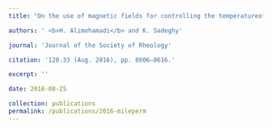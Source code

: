 ```yaml
---
title: "On the use of magnetic fields for controlling the temperatureof hot spots on porous plaques in stenosis arteries [[pdf]](https://www.jstage.jst.go.jp/article/rheology/43/5/43_135/_article/-char/ja/)"

authors: ' <b>H. Alimohamadi</b> and K. Sadeghy'

journal: 'Journal of the Society of Rheology'

citation: '120.33 (Aug. 2016), pp. 8606–8616.'

excerpt: ''

date: 2016-08-25

collection: publications
permalink: /publications/2016-mileperm
---
```


<!-- *Special issue J. Andrew McCammon Feschrift. -->
